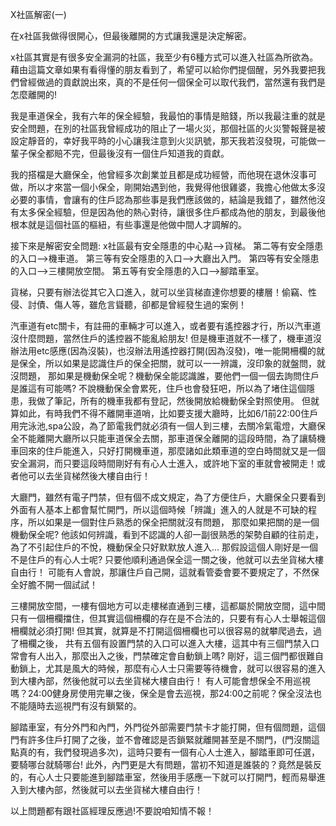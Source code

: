 X社區解密(一)

在x社區我做得很開心，但最後離開的方式讓我還是決定解密。

x社區其實是有很多安全漏洞的社區，我至少有6種方式可以進入社區為所欲為。
藉由這篇文章如果有看得懂的朋友看到了，希望可以給你們提個醒，另外我要把我們曾經做過的貢獻說出來，真的不是任何一個保全可以取代我們，當然還有我們是怎麼離開的!

我是車道保全，我有六年的保全經驗，我最怕的事情是賠錢，所以我最注重的就是安全問題，在別的社區我曾經成功的阻止了一場火災，那個社區的火災警報聲是被設定靜音的，幸好我平時的小心讓我注意到火災訊號，那天我若沒發現，可能做一輩子保全都賠不完，但最後沒有一個住戶知道我的貢獻。

我的搭檔是大廳保全，他曾經多次創業並且都是成功經營，而他現在退休沒事可做，所以才來當一個小保全，剛開始遇到他，我覺得他很雞婆，我擔心他做太多沒必要的事情，會讓有的住戶認為那些事是我們應該做的，結論是我錯了，雖然他沒有太多保全經驗，但是因為他的熱心對待，讓很多住戶都成為他的朋友，到最後他根本就是這個社區的樞紐，有些事還是他做中間人才調解的。

接下來是解密安全問題:
x社區最有安全隱患的中心點-->貨梯。
  第二等有安全隱患的入口-->機車道。
  第三等有安全隱患的入口-->大廳出入門。
  第四等有安全隱患的入口-->三樓開放空間。
  第五等有安全隱患的入口-->腳踏車室。
  
  貨梯，只要有辦法從其它入口進入，就可以坐貨梯直達你想要的樓層！偷竊、性侵、討債、傷人等，雖危言聳聽，卻都是曾經發生過的案例！
 
  汽車道有etc關卡，有註冊的車輛才可以進入，或者要有遙控器才行，所以汽車道沒什麼問題，當然住戶的遙控器不能亂給朋友!
但是機車道就不一樣了，機車道沒辦法用etc感應(因為沒裝)，也沒辦法用遙控器打開(因為沒發)，唯一能開柵欄的就是保全，所以如果是認識住戶的保全把關，就可以一一辨識，沒印象的就盤問，就沒問題，
那如果是機動保全呢？機動保全能認識誰，要他們一個一個去詢問住戶是誰這有可能嗎?
不說機動保全會累死，住戶也會發狂吧，所以為了堵住這個隱患，我做了筆記，所有的機車我都有登記，然後開放給機動保全對照使用。
但就算如此，有時我們不得不離開車道哨，比如要支援大廳時，比如6/1前22:00住戶用完泳池,spa公設，為了節電我們就必須有一個人到三樓，去關冷氣電燈，大廳保全不能離開大廳所以只能車道保全去關，那車道保全離開的這段時間，為了讓騎機車回來的住戶能進入，只好打開機車道，那麼諸如此類車道的空白時間就又是一個安全漏洞，而只要這段時間剛好有有心人士進入，或許地下室的車就會被開走！或者他可以去坐貨梯然後大樓自由行！
 
  大廳門，雖然有電子門禁，但有個不成文規定，為了方便住戶，大廳保全只要看到外面有人基本上都會幫忙開門，所以這個時候「辨識」進入的人就是不可缺的程序，所以如果是一個對住戶熟悉的保全把關就沒有問題，
那麼如果把關的是一個機動保全呢? 他該如何辨識，看到不認識的人卻一副很熟悉的架勢自顧的往前走，為了不引起住戶的不悅，機動保全只好默默放人進入...
那假設這個人剛好是一個不是住戶的有心人士呢? 只要他順利通過保全這一關之後，他就可以去坐貨梯大樓自由行！
可能有人會說，那讓住戶自己開，這就看管委會要不要規定了，不然保全好膽不開一個試試！
  
  三樓開放空間，一樓有個地方可以走樓梯直通到三樓，這都屬於開放空間，這中間只有一個柵欄擋住，但其實這個柵欄的存在是不合法的，只要有有心人士舉報這個柵欄就必須打開!
但其實，就算是不打開這個柵欄也可以很容易的就攀爬過去，過了柵欄之後， 共有五個有設置門禁的入口可以進入大樓，這其中有三個門禁入口常會有人出入，那麼出入之後，門禁確定會自動鎖上嗎?
剛好，這三個門都很難自動鎖上，尤其是風大的時候，那麼有心人士只需要等待機會，就可以很容易的進入到大樓內部，然後他就可以去坐貨梯大樓自由行！
有人可能會想保全不用巡視嗎？24:00健身房使用完畢之後，保全是會去巡視，那24:00之前呢？保全沒法也不能隨時去巡視門有沒有鎖緊的。

  腳踏車室，有分外門和內門，外門從外部需要門禁卡才能打開，但有個問題，這個門有許多住戶打開了之後，並不會確認是否鎖緊就離開甚至是不關門，(門沒關這點真的有，我們發現過多次)，這時只要有一個有心人士進入，腳踏車即可任選，要騎哪台就騎哪台!
此外，內門更是大有問題，當初不知道是誰裝的？竟然是裝反的，有心人士只要能進到腳踏車室，然後用手感應一下就可以打開門，輕而易舉進入到大樓內部，然後就可以去坐貨梯大樓自由行！

以上問題都有跟社區經理反應過!不要說咱知情不報！
